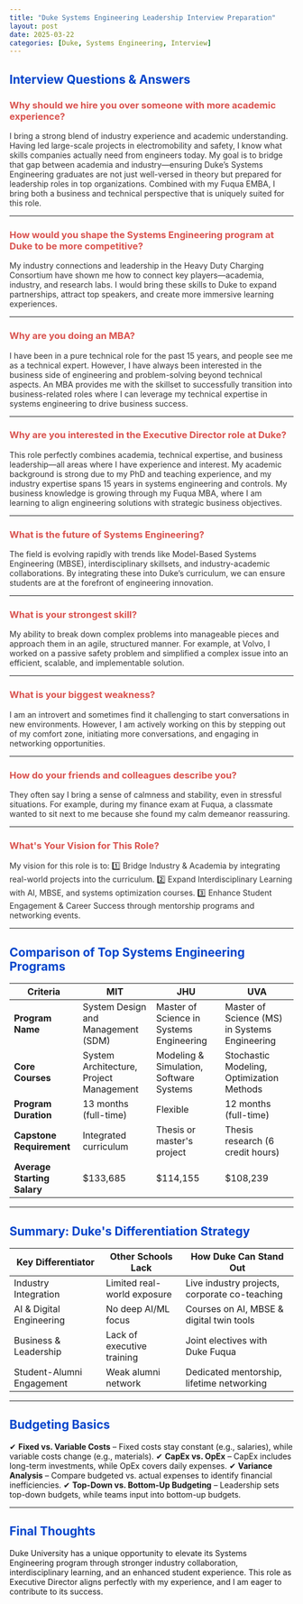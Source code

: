 ```yaml
---
title: "Duke Systems Engineering Leadership Interview Preparation"
layout: post
date: 2025-03-22
categories: [Duke, Systems Engineering, Interview]
---
```


<style>
  h2 {
    color: #0044cc;
  }
  h3 {
    color: #007722;
  }
  .question {
    color: #d9534f;
    font-weight: bold;
  }
  .answer {
    color: #333;
  }
</style>

## Interview Questions & Answers

### <span class="question">Why should we hire you over someone with more academic experience?</span>

<span class="answer">I bring a strong blend of industry experience and academic understanding. Having led large-scale projects in electromobility and safety, I know what skills companies actually need from engineers today. My goal is to bridge that gap between academia and industry—ensuring Duke’s Systems Engineering graduates are not just well-versed in theory but prepared for leadership roles in top organizations. Combined with my Fuqua EMBA, I bring both a business and technical perspective that is uniquely suited for this role.</span>

---

### <span class="question">How would you shape the Systems Engineering program at Duke to be more competitive?</span>

<span class="answer">My industry connections and leadership in the Heavy Duty Charging Consortium have shown me how to connect key players—academia, industry, and research labs. I would bring these skills to Duke to expand partnerships, attract top speakers, and create more immersive learning experiences.</span>

---

### <span class="question">Why are you doing an MBA?</span>

<span class="answer">I have been in a pure technical role for the past 15 years, and people see me as a technical expert. However, I have always been interested in the business side of engineering and problem-solving beyond technical aspects. An MBA provides me with the skillset to successfully transition into business-related roles where I can leverage my technical expertise in systems engineering to drive business success.</span>

---

### <span class="question">Why are you interested in the Executive Director role at Duke?</span>

<span class="answer">This role perfectly combines academia, technical expertise, and business leadership—all areas where I have experience and interest. My academic background is strong due to my PhD and teaching experience, and my industry expertise spans 15 years in systems engineering and controls. My business knowledge is growing through my Fuqua MBA, where I am learning to align engineering solutions with strategic business objectives.</span>

---

### <span class="question">What is the future of Systems Engineering?</span>

<span class="answer">The field is evolving rapidly with trends like Model-Based Systems Engineering (MBSE), interdisciplinary skillsets, and industry-academic collaborations. By integrating these into Duke’s curriculum, we can ensure students are at the forefront of engineering innovation.</span>

---

### <span class="question">What is your strongest skill?</span>

<span class="answer">My ability to break down complex problems into manageable pieces and approach them in an agile, structured manner. For example, at Volvo, I worked on a passive safety problem and simplified a complex issue into an efficient, scalable, and implementable solution.</span>

---

### <span class="question">What is your biggest weakness?</span>

<span class="answer">I am an introvert and sometimes find it challenging to start conversations in new environments. However, I am actively working on this by stepping out of my comfort zone, initiating more conversations, and engaging in networking opportunities.</span>

---

### <span class="question">How do your friends and colleagues describe you?</span>

<span class="answer">They often say I bring a sense of calmness and stability, even in stressful situations. For example, during my finance exam at Fuqua, a classmate wanted to sit next to me because she found my calm demeanor reassuring.</span>

---

### <span class="question">What's Your Vision for This Role?</span>

<span class="answer">My vision for this role is to:
1️⃣ Bridge Industry & Academia by integrating real-world projects into the curriculum.
2️⃣ Expand Interdisciplinary Learning with AI, MBSE, and systems optimization courses.
3️⃣ Enhance Student Engagement & Career Success through mentorship programs and networking events.</span>

---

## Comparison of Top Systems Engineering Programs

| Criteria | MIT | JHU | UVA |
|----------|--------------------------------|----------------------------|----------------------------|
| **Program Name** | System Design and Management (SDM) | Master of Science in Systems Engineering | Master of Science (MS) in Systems Engineering |
| **Core Courses** | System Architecture, Project Management | Modeling & Simulation, Software Systems | Stochastic Modeling, Optimization Methods |
| **Program Duration** | 13 months (full-time) | Flexible | 12 months (full-time) |
| **Capstone Requirement** | Integrated curriculum | Thesis or master's project | Thesis research (6 credit hours) |
| **Average Starting Salary** | $133,685 | $114,155 | $108,239 |

---

## Summary: Duke's Differentiation Strategy

| Key Differentiator | Other Schools Lack | How Duke Can Stand Out |
|-------------------|------------------|---------------------|
| Industry Integration | Limited real-world exposure | Live industry projects, corporate co-teaching |
| AI & Digital Engineering | No deep AI/ML focus | Courses on AI, MBSE & digital twin tools |
| Business & Leadership | Lack of executive training | Joint electives with Duke Fuqua |
| Student-Alumni Engagement | Weak alumni network | Dedicated mentorship, lifetime networking |

---

## Budgeting Basics

✔ **Fixed vs. Variable Costs** – Fixed costs stay constant (e.g., salaries), while variable costs change (e.g., materials).
✔ **CapEx vs. OpEx** – CapEx includes long-term investments, while OpEx covers daily expenses.
✔ **Variance Analysis** – Compare budgeted vs. actual expenses to identify financial inefficiencies.
✔ **Top-Down vs. Bottom-Up Budgeting** – Leadership sets top-down budgets, while teams input into bottom-up budgets.

---

## Final Thoughts

Duke University has a unique opportunity to elevate its Systems Engineering program through stronger industry collaboration, interdisciplinary learning, and an enhanced student experience. This role as Executive Director aligns perfectly with my experience, and I am eager to contribute to its success.
